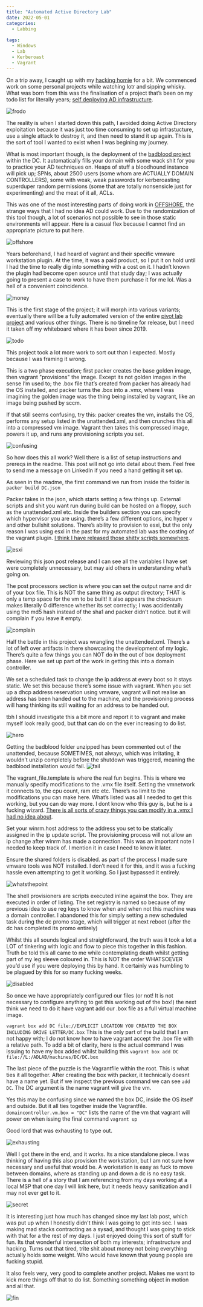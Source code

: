 ```yaml
---
title: "Automated Active Directory Lab"
date: 2022-05-01
categories:
  - Labbing
  
tags:
  - Windows
  - Lab
  - Kerberoast
  - Vagrant
---
```


On a trip away, I caught up with my [hacking homie](https://kymb0.github.io/) for a bit. We commenced work on some personal projects while watching lotr and sipping whisky. What was born from this was the finalisation of a project that’s been on my todo list for literally years; [self deploying AD infrastructure](https://github.com/onecloudemoji/ADLAB).

![frodo](/assets/images/vagrant/it_is_done.png)

The reality is when I started down this path, I avoided doing Active Directory exploitation because it was just too time consuming to set up infrastucture, use a single attack to destroy it, and then need to stand it up again. This is the sort of tool I wanted to exist when I was begining my journey. 

What is most important though, is the deployment of the [badblood project](https://github.com/davidprowe/BadBlood) within the DC. It automatically fills your domain with some wack shit for you to practice your AD techniques on. Heaps of stuff a bloodhound instance will pick up; SPNs, about 2500 users (some whom are ACTUALLY DOMAIN CONTROLLERS), some with weak, weak passwords for kerberoasting superduper random permissions (some that are totally nonsensicle just for experimenting) and the meat of it all, ACLs. 

This was one of the most interesting parts of doing work in [OFFSHORE](https://www.hackthebox.com/hacker/pro-labs), the strange ways that I had no idea AD could work. Due to the randomization of this tool though, a lot of scenarios not possible to see in those static environments will appear. Here is a casual flex because I cannot find an appropriate picture to put here.

![offshore](/assets/images/vagrant/offshore.png)

Years beforehand, I had heard of vagrant and their specific vmware workstation plugin. At the time, it was a paid product, so I put it on hold until I had the time to really dig into something with a cost on it. I hadn’t known the plugin had become open source until that study day; I was actually going to present a case to work to have them purchase it for me lol. Was a hell of a convenient coincidence.

![money](/assets/images/vagrant/money.png)

This is the first stage of the project; it will morph into various variants; eventually there will be a fully automated version of the entire [pivot lab project](https://onecloudemoji.github.io/labbing/pivoting-and-kerberoast-lab-setup/) and various other things. There is no timeline for release, but I need it taken off my whiteboard where it has been since 2019.

![todo](/assets/images/vagrant/todo.png)

This project took a lot more work to sort out than I expected. Mostly because I was framing it wrong. 

This is a two phase execution; first packer creates the base golden image, then vagrant "provisions" the image. Except its not golden images in the sense I’m used to; the .box file that’s created from packer has already had the OS installed, and packer turns the .box into a .vmx, where I was imagining the golden image was the thing being installed by vagrant, like an image being pushed by sccm. 

If that still seems confusing, try this: packer creates the vm, installs the OS, performs any setup listed in the unattended.xml, and then crunches this all into a compressed vm image. Vagrant then takes this compressed image, powers it up, and runs any provisioning scripts you set. 

![confusing](/assets/images/vagrant/confusing.png)

So how does this all work? Well there is a list of setup instructions and prereqs in the readme. This post will not go into detail about them. Feel free to send me a message on LinkedIn if you need a hand getting it set up.

As seen in the readme, the first command we run from inside the folder is ````packer build DC.json````

Packer takes in the json, which starts setting a few things up. External scripts and shit you want run during build can be hosted on a floppy, such as the unattended.xml etc. Inside the builders section you can specify which hypervisor you are using. there’s a few different options, inc hyper v and other bullshit solutions. There’s ability to provision to esxi, but the only reason I was using esxi in the past for my automated lab was the costing of the vagrant plugin. [I think I have released those shitty scripts somewhere](https://onecloudemoji.github.io/labbing/esxi-revert-panel/).

![esxi](/assets/images/vagrant/esxi.jpg)

Reviewing this json post release and I can see all the variables I have set were completely unnecessary, but may aid others in understanding what’s going on. 

The post processors section is where you can set the output name and dir of your box file. This is NOT the same thing as output directory; THAT is only a temp space for the vm to be built! It also appears the checksum makes literally 0 difference whether its set correctly; I was accidentally using the md5 hash instead of the sha1 and packer didn’t notice. but it will complain if you leave it empty.

![complain](/assets/images/vagrant/complain.png)

Half the battle in this project was wrangling the unattended.xml. There’s a lot of left over artifacts in there showcasing the development of my logic. There’s quite a few things you can NOT do in the out of box deployment phase. Here we set up part of the work in getting this into a domain controller. 

We set a scheduled task to change the ip address at every boot so it stays static. We set this because there’s some issue with vagrant. When you set up a dhcp address reservation using vmware, vagrant will not realise an address has been handed out to the machine, and the provisioning process will hang thinking its still waiting for an address to be handed out. 

tbh I should investigate this a bit more and report it to vagrant and make myself look really good, but that can do on the ever increasing to do list.

![hero](/assets/images/vagrant/hero.png)


Getting the badblood folder unzipped has been commented out of the unattended, because SOMETIMES, not always, which was irritating, it wouldn’t unzip completely before the shutdown was triggered, meaning the badblood installation would fail. 
![fail](/assets/images/vagrant/want_to_fail.png)

The vagrant_file.template is where the real fun begins. This is where we manually specify modifications to the .vmx file itself. Setting the vmnetwork it connects to, the cpu count, ram etc etc. There’s no limit to the modifications you can make here. What’s listed was all I needed to get this working, but you can do way more. I dont know who this guy is, but he is a fucking wizard. [There is all sorts of crazy things you can modify in a .vmx I had no idea about](http://sanbarrow.com/vmx.html).

Set your winrm.host address to the address you set to be statically assigned in the ip update script. The provisioning process will not allow an ip change after winrm has made a connection. This was an important note I needed to keep track of. I mention it in case I need to know it later.

Ensure the shared folders is disabled. as part of the process I made sure vmware tools was NOT installed. I don’t need it for this, and it was a fucking hassle even attempting to get it working. So I just bypassed it entirely.

![whatsthepoint](/assets/images/vagrant/whatsthepoint.png)

The shell provisioners are scripts executed inline against the box. They are executed in order of listing. The set registry is named so because of my previous idea to use reg keys to know when and when not this machine was a domain controller. I abandoned this for simply setting a new scheduled task during the dc promo stage, which will trigger at next reboot (after the dc has completed its promo entirely)

Whilst this all sounds logical and straightforward, the truth was it took a lot a LOT of tinkering with logic and flow to piece this together in this fashion. Truth be told this all came to me while contemplating death whilst getting part of my leg sleeve coloured in. This is NOT the order WHATSOEVER you’d use if you were deploying this by hand. It certainly was humbling to be plagued by this for so many fucking weeks.

![disabled](/assets/images/vagrant/disabled.png)

So once we have appropriately configured our files (or not! It is not necessary to configure anything to get this working out of the box!) the next think we need to do it have vagrant add our .box file as a full virtual machine image. 

````vagrant box add DC file://EXPLICIT LOCATION YOU CREATED THE BOX INCLUDING DRIVE LETTER/DC.box````
This is the only part of the build that I am not happy with; I do not know how to have vagrant accept the .box file with a relative path. To add a bit of clarity, here is the actual command I was issuing to have my box added whilst building this ````vagrant box add DC file://L:/ADLAB/machines/DC/DC.box````

The last piece of the puzzle is the Vagrantfile within the root. This is what ties it all together. After creating the box with packer, it technically doesnt have a name yet. But if we inspect the previous command we can see ````add DC````. The DC argument is the name vagrant will give the vm. 

Yes this may be confusing since we named the box DC, inside the OS itself and outside. But it all ties together inside the Vagrantfile. ````    domaincontroller.vm.box = "DC"```` lists the name of the vm that vagrant will power on when issing the final command ````vagrant up````

Good lord that was exhausting to type out.

![exhausting](/assets/images/vagrant/exhausting.png)

Well I got there in the end, and it works. Its a nice standalone piece. I was thinking of having this also provision the workstation, but I am not sure how necessary and useful that would be. A workstation is easy as fuck to move between domains, where as standing up and down a dc is no easy task. There is a hell of a story that I am referencing from my days working at a local MSP that one day I will link here, but it needs heavy sanitization and I may not ever get to it.

![secret](/assets/images/vagrant/topsecret.png)

It is interesting just how much has changed since my last lab post, which was put up when I honestly didn't think I was going to get into sec. I was making mad stacks contracting as a sysad, and thought I was going to stick with that for a the rest of my days. I just enjoyed doing this sort of stuff for fun. Its that wonderful intersection of both my interests; infrastructure and hacking. Turns out that tired, trite shit about money not being everything actually holds some weight. Who would have known that young people are fucking stupid.

It also feels very, very good to complete another project. Makes me want to kick more things off that to do list. Something something object in motion and all that. 

![fin](/assets/images/vagrant/fin.png)

